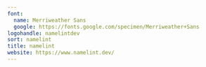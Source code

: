 ```yaml
---
font:
  name: Merriweather Sans
  google: https://fonts.google.com/specimen/Merriweather+Sans
logohandle: namelintdev
sort: namelint
title: namelint
website: https://www.namelint.dev/
---
```

